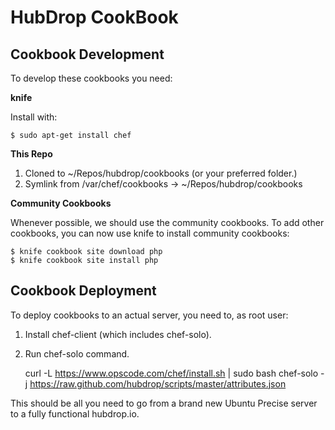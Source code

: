 HubDrop CookBook
================


Cookbook Development
--------------------

To develop these cookbooks you need:

**knife**

Install with:

    $ sudo apt-get install chef

**This Repo**

1. Cloned to ~/Repos/hubdrop/cookbooks (or your preferred folder.)
2. Symlink from /var/chef/cookbooks -> ~/Repos/hubdrop/cookbooks

**Community Cookbooks**

Whenever possible, we should use the community cookbooks.
To add other cookbooks, you can now use knife to install community cookbooks:

    $ knife cookbook site download php
    $ knife cookbook site install php

Cookbook Deployment
-------------------

To deploy cookbooks to an actual server, you need to, as root user:

1. Install chef-client (which includes chef-solo).
2. Run chef-solo command.


    curl -L https://www.opscode.com/chef/install.sh | sudo bash
    chef-solo -j https://raw.github.com/hubdrop/scripts/master/attributes.json

This should be all you need to go from a brand new Ubuntu Precise server to a fully functional hubdrop.io.
